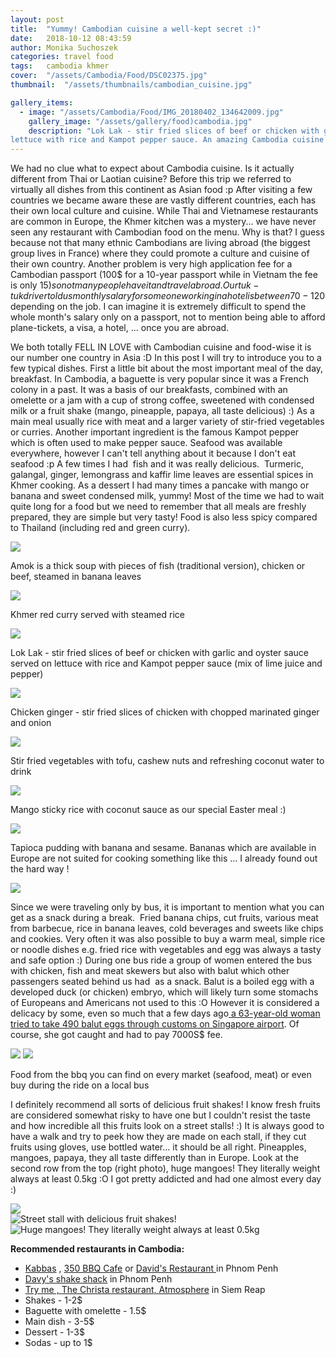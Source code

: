 ```yaml
---
layout: post
title:  "Yummy! Cambodian cuisine a well-kept secret :)"
date:   2018-10-12 08:43:59
author: Monika Suchoszek
categories: travel food
tags:	cambodia khmer
cover:  "/assets/Cambodia/Food/DSC02375.jpg"
thumbnail:  "/assets/thumbnails/cambodian_cuisine.jpg"

gallery_items:
  - image: "/assets/Cambodia/Food/IMG_20180402_134642009.jpg"
    gallery_image: "/assets/gallery/food)cambodia.jpg"
    description: "Lok Lak - stir fried slices of beef or chicken with garlic and oyster sauce served on 
lettuce with rice and Kampot pepper sauce. An amazing Cambodia cuisine!"
---
```


We had no clue what to expect about Cambodia cuisine. Is it actually different from Thai or Laotian cuisine? Before 
this trip we referred to virtually all dishes from this continent as Asian food :p After visiting a few countries 
we became aware these are vastly different countries, each has their own local culture and cuisine. While Thai and 
Vietnamese restaurants are common in Europe, the Khmer kitchen was a mystery... we have never seen any restaurant 
with Cambodian food on the menu. Why is that? I guess because not that many ethnic Cambodians are living abroad 
(the biggest group lives in France) where they could promote a culture and cuisine of their own country. Another 
problem is very high application fee for a Cambodian passport (100$ for a 10-year passport while in Vietnam the 
fee is only 15$) so not many people have it and travel abroad. Our tuk-tuk driver told us monthly salary for someone 
working in a hotel is between 70-120$ depending on the job. I can imagine it is extremely difficult to spend the 
whole month's salary only on a passport, not to mention being able to afford plane-tickets, a visa, a hotel, ... 
once you are abroad.

We both totally FELL IN LOVE with Cambodian cuisine and food-wise it is our number one country in Asia :D In this 
post I will try to introduce you to a few typical dishes. First a little bit about the most important meal of the 
day, breakfast. In Cambodia, a baguette is very popular since it was a French colony in a past. It was a basis of 
our breakfasts, combined with an omelette or a jam with a cup of strong coffee, sweetened with condensed milk or a 
fruit shake (mango, pineapple, papaya, all taste delicious) :) As a main meal usually rice with meat and a larger 
variety of stir-fried vegetables or curries. Another important ingredient is 
the famous Kampot pepper which is often used to make pepper sauce. Seafood was available everywhere, however I can't 
tell anything about it because I don't eat seafood :p A few times I had  fish and it was really delicious. 
Turmeric, galangal, ginger, lemongrass and kaffir lime leaves are 
essential spices in Khmer cooking. As a dessert I had many times a pancake with mango or banana and sweet 
condensed milk, yummy! Most of the time we had to wait quite long for a food but we need to remember that 
all meals are freshly prepared, they are simple but very tasty! Food is also less spicy compared to 
Thailand (including red and green curry).

<img src="/assets/Cambodia/Food/IMG_20180403_192051672.jpg" />
<p class="caption">Amok is a thick soup with pieces of fish (traditional version), chicken or beef, steamed in 
banana leaves</p>
<img src="/assets/Cambodia/Food/IMG_20180403_192044491.jpg" />
<p class="caption">Khmer red curry served with steamed rice</p>
<img src="/assets/Cambodia/Food/IMG_20180402_134642009.jpg" />
<p class="caption">Lok Lak - stir fried slices of beef or chicken with garlic and oyster sauce served on 
lettuce with rice and Kampot pepper sauce (mix of lime juice and pepper)</p>
<img src="/assets/Cambodia/Food/IMG_20180404_195225279.jpg" />
<p class="caption">Chicken ginger - stir fried slices of chicken with chopped marinated ginger and onion</p>
<img src="/assets/Cambodia/Food/IMG_20180329_115109104.jpg" />
<p class="caption">Stir fried vegetables with tofu, cashew nuts and refreshing coconut water to drink</p>
<img src="/assets/Cambodia/Food/IMG_20180401_175248605.jpg" />
<p class="caption">Mango sticky rice with coconut sauce as our special Easter meal :)</p>
<img src="/assets/Cambodia/Food/IMG_20180401_173055730.jpg" />
<p class="caption">Tapioca pudding with banana and sesame. Bananas which are available in Europe 
are not suited for cooking something like this ... I already found out the hard way !</p>
<img src="/assets/Cambodia/Food/IMG_20180406_160644123_01.jpg" />


Since we were traveling only by bus, it is important to mention what you can get as a snack during a break. 
Fried banana chips, cut fruits, various meat from barbecue, rice in banana leaves, cold beverages and sweets like 
chips and cookies. Very often it was also possible to buy a warm meal, simple rice or noodle dishes e.g. fried 
rice with vegetables and egg was always a tasty and safe option :) During one bus ride a group of women entered 
the bus with chicken, fish and meat skewers but also with balut which other passengers seated behind us had  as a 
snack. Balut is a boiled egg with a developed duck (or chicken) embryo, which will likely turn some stomachs of 
Europeans and Americans not used to this :O However it is considered a delicacy by some, even so much that a few 
days ago<a href="https://www.straitstimes.com/singapore/courts-crime/63-year-old-woman-fined-7000-for-attempting-to-smuggle-490-balut-duck-eggs"> a 63-year-old woman tried to take 490 balut eggs through customs on Singapore airport</a>. 
Of course, she got caught and had to pay 7000S$ fee.

<img src="/assets/Cambodia/Food/IMG_20180411_120756088_HDR.jpg" />
<img src="/assets/Cambodia/Food/IMG_20180417_192700940.jpg">
<p class="caption">Food from the bbq you can find on every market (seafood, meat) or even buy during the 
ride on a local bus</p>

I definitely recommend all sorts of delicious fruit shakes! I know fresh fruits are considered somewhat risky 
to have one but I couldn't resist the taste and how incredible all this fruits look on a street stalls! :) 
It is always good to have a walk and try to peek how they are made on each stall, if they cut fruits using 
gloves, use bottled water... it should be all right. Pineapples, mangoes, papaya, they all taste differently than 
in Europe. Look at the second row from the top (right photo), huge mangoes! They literally weight always at least 
0.5kg :O I got pretty addicted and had one almost every day :)

<img src="/assets/Cambodia/Food/DSC02375.jpg">
<div class="row">
  <img src="/assets/Cambodia/Food/IMG_20180405_184320713.jpg" class="column-50" alt="Street stall with delicious fruit shakes!" />
  <img src="/assets/Cambodia/Food/IMG_20180427_065638522_01.jpg" class="column-50" alt="Huge mangoes! They literally weight always at least 
0.5kg" />
</div>

__Recommended restaurants in Cambodia:__
  * <a href="https://www.tripadvisor.com/Restaurant_Review-g293940-d2372913-Reviews-Kabbas_Restaurant-Phnom_Penh.html">Kabbas</a> , <a href="https://www.tripadvisor.com/Restaurant_Review-g293940-d10226831-Reviews-350_BBQ_Cafe-Phnom_Penh.html">350 BBQ Cafe</a> or <a href="https://www.tripadvisor.com/Restaurant_Review-g293940-d3454214-Reviews-David_s_Restaurant_Handmade_Noodles-Phnom_Penh.html">David's Restaurant </a>in Phnom Penh
  * <a href="https://www.tripadvisor.com/Restaurant_Review-g293940-d8568725-Reviews-Davy_s_Shake_Shack-Phnom_Penh.html">Davy's shake shack</a> in Phnom Penh
  * <a href="https://www.tripadvisor.com/Restaurant_Review-g297390-d10069292-Reviews-Try_Me-Siem_Reap_Siem_Reap_Province.html">Try me , </a><a href="https://www.tripadvisor.com/Restaurant_Review-g297390-d11880648-Reviews-The_Christa_Restaurant_Bar-Siem_Reap_Siem_Reap_Province.html">The Christa restaurant, </a><a href="https://www.tripadvisor.com/Restaurant_Review-g297390-d10128349-Reviews-Atmosphere_Siem_Reap-Siem_Reap_Siem_Reap_Province.html">Atmosphere</a> in Siem Reap
  * Shakes - 1-2$
  * Baguette with omelette - 1.5$
  * Main dish - 3-5$
  * Dessert - 1-3$
  * Sodas - up to 1$
